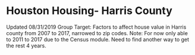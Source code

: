 # Houston Housing- Harris County
Updated 08/31/2019
Group Target: Factors to affect house value in Harris county from 2007 to 2017, narrowed to zip codes. Note: For now only able to 2011 to 2017 due to the Census module. Need to find another way to get the rest 4 years.
